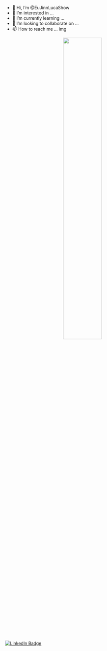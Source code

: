 - 👋 Hi, I’m @EuJinnLucaShow
- 👀 I’m interested in ...
- 🌱 I’m currently learning ...
- 💞️ I’m looking to collaborate on ...
- 📫 How to reach me ...
img 
<!---
EuJinnLucaShow/EuJinnLucaShow is a ✨ special ✨ repository because its `README.md` (this file) appears on your GitHub profile.
You can click the Preview link to take a look at your changes.
--->
<div id="header" align="center">
  <img src="https://media.giphy.com/media/yYSSBtDgbbRzq/giphy.gif" width=50%/>
</div>
<div id="badges">
  <a href="https://www.linkedin.com/in/yevhenii-lukashov-756b01252">
    <img src="https://img.shields.io/badge/LinkedIn-blue?style=for-the-badge&logo=linkedin&logoColor=white" alt="LinkedIn Badge"/>
  </a>
  
</div>
